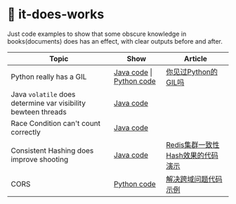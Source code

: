 # 🎳 it-does-works
Just code examples to show that some obscure knowledge in books(documents) does has an effect, with clear outputs before and after.

| Topic | Show | Article |
| ----- | ---- | ------- |
| Python really has a GIL | [Java code](https://github.com/guerbai/it-does-works/blob/master/src/com/guerbai/concurrency/ParallelProcessExample.java) \| [Python code](https://github.com/guerbai/it-does-works/blob/master/src/com/guerbai/concurrency/parallel_process_example.py) | [你见过Python的GIL吗](https://guerbai.github.io/2018/10/19/python-gil-exist/) |
| Java `volatile` does determine var visibility bewteen threads | [Java code](https://github.com/guerbai/it-does-works/blob/master/src/com/guerbai/concurrency/Visibility.java) | |
| Race Condition can't count correctly | [Java code](https://github.com/guerbai/it-does-works/blob/master/src/com/guerbai/concurrency/RaceCondition.java) | |
| Consistent Hashing does improve shooting | [Java code](https://github.com/guerbai/it-does-works/blob/master/src/com/guerbai/cache/RedisConsistentHashing.java) | [Redis集群一致性Hash效果的代码演示](https://guerbai.github.io/2018/08/12/redis-consistent-hashing-code/) |
| CORS | [Python code](https://github.com/guerbai/it-does-works/tree/master/src/com/guerbai/cors) | [解决跨域问题代码示例](https://guerbai.github.io/2018/01/05/solve-cross-origin-code/) |
